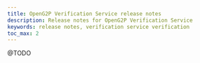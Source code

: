 ```yaml
---
title: OpenG2P Verification Service release notes
description: Release notes for OpenG2P Verification Service
keywords: release notes, verification service verification
toc_max: 2
---
```


@TODO
